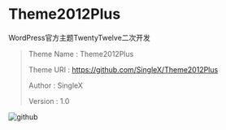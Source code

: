 Theme2012Plus
=============

WordPress官方主题TwentyTwelve二次开发

> Theme Name : Theme2012Plus
> 
> Theme URI : <https://github.com/SingleX/Theme2012Plus>
> 
> Author : SingleX
> 
> Version : 1.0

![github](https://abxfca.bn1.livefilestore.com/y2pOXVuZHVbNYjGPU19Uv6CKJhztvj51f3X1teSFUWEhlzcbHE-jfd72ABisOPfIAgJKotpC0noWdumA6GH748EH6RenpO2xEigJ17NahkSWb0/Theme2012Plus-screenshot.png "github")
